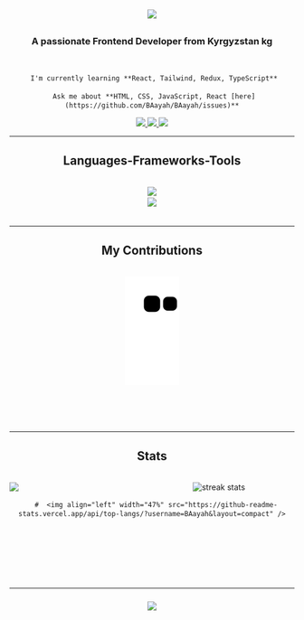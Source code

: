 
<div>
   <h1 align="center"?
    <a href="https://git.io/typing-svg">
        <img src="https://readme-typing-svg.herokuapp.com/?font=Righteous&size=35&center=true&vCenter=true&width=500&height=70&duration=4000&lines=Hi+There!;+I'm+Aiat+Iiazalieva!" />
    </a>
   </h1>

   <h3 align="center">A passionate Frontend Developer from Kyrgyzstan kg</h3>
</div>

<br/>

<div align="center">

     I'm currently learning **React, Tailwind, Redux, TypeScript**

     Ask me about **HTML, CSS, JavaScript, React [here](https://github.com/BAayah/BAayah/issues)**

</div>

<div align="center">
    <a href="mailto:aiatiiazalieva@gmail.com">
      <img src="https://img.shields.io/badge/Gmail-333333?style=for-the-badge&logo=gmail&logoColor=red" target="_blank" />
    </a>
    <a href=https://in.linkedin.com/in/aiat-iiazalieva-7b8467108/" targte="_blank">
       <img src="https://img.shields.io/badge/LinkedIn-0077B5?style=for-the-badge&logo=linkedin&logoColor=white" target="_blank" />
    </a>
    <a href="https://BAayah.github.io" target="_blank">
       <img src="https://img.shields.io/badge/Portfolio-FF5722?style=for-the-badge&logo=todoist&logoColor=white" target="_blank" /> 
    </a>
 </div>

 <hr/>

 <h2 align="center"> Languages-Frameworks-Tools </h2>
 <br/>
 <div align="center">
    <a href="https://skillicons.dev">
        <img src="https://skillicons.dev/icons?i=github,javascript" /><br>
        <img src="https://skillicons.dev/icons?i=react,bootstrap,mui,html,css,vscode,figma,git" />
    </a>
 </div>

 <br/>
 <hr/>

 <div align="center">
     <h2> My Contributions </h2>
     <br>
     <img alt="snake eating my contributions" src="https://raw.githubusercontent.com/BAayah/BAayah/output/github-contribution-grid-snake.svg" /> 
    
 <br/><br/><br/>
 </div>

 <hr/>

 <h2 align="center"> Stats </h2>
 <br>
 <div align=center>
   <img width=350 src="https://streak-stats.demolab.com/?user=BAayah&count_private=true&theme=react&border_radius=10" alt="streak stats"/>
     
   <img align="left" width="47%" src="https://github-readme-stats.vercel.app/api?username=BAayah&show_icons=true&theme=gruvbox" />

      #  <img align="left" width="47%" src="https://github-readme-stats.vercel.app/api/top-langs/?username=BAayah&layout=compact" />
   <img width=325 align="center" src="https://github-readme-stats.vercel.app/api/top-langs/?username=BAayah&hide=HTML&langs_count=8&layout=compact&theme=react&border_radius=10&size_weight=0.5&count_weight=0.5&exclude_repo=github-readme-stats" 
     alt="" /> 
   
<br/>
</div>

 <br/><br/>
 <hr/>

  <h3 align="center">
     <a href="https://git.io/typing-svg"> 
        <img src="https://readme-typing-svg.herokuapp.com/?     font=Righteous&size=25&center=true&vCenter=true&width=500&height=70&duration=4000&lines=Thanks+for+visiting!;+Shoot+me+a+message+on+Linkedin!;+I'm+always+down+to+
       collaborate+:)" />
     </a>
  </h3>

<br/>
       
